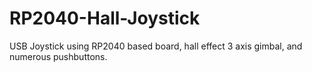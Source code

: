 # RP2040-Hall-Joystick
USB Joystick using RP2040 based board, hall effect 3 axis gimbal, and numerous pushbuttons.
